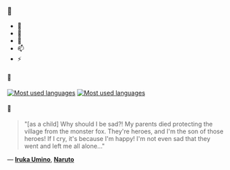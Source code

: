 ### 👋

- 🔭
- 🌱
- 💬
- 📫
- ⚡

#### 🧏

[![Most used languages](https://github-readme-stats-aynah.vercel.app/api/top-langs/?username=aynh&theme=solarized-dark&langs_count=6&layout=compact&hide_title=true)](https://github.com/anuraghazra/github-readme-stats#gh-dark-mode-only)
[![Most used languages](https://github-readme-stats-aynah.vercel.app/api/top-langs/?username=aynh&theme=solarized-light&langs_count=6&layout=compact&hide_title=true)](https://github.com/anuraghazra/github-readme-stats#gh-light-mode-only)

#### 💬

> "[as a child] Why should I be sad?! My parents died protecting the village from the monster fox. They're heroes, and I'm the son of those heroes! If I cry, it's because I'm happy! I'm not even sad that they went and left me all alone..."

&mdash; [**Iruka Umino**](https://myanimelist.net/character.php?q=Iruka%20Umino&cat=character), [**Naruto**](https://myanimelist.net/search/all?q=Naruto&cat=all)
